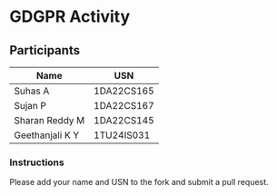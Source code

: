 # GDGPR Activity

## Participants

| Name   | USN        |
|--------|------------|
| Suhas A| 1DA22CS165 |
| Sujan P| 1DA22CS167 |
| Sharan Reddy M| 1DA22CS145|
|Geethanjali K Y| 1TU24IS031|
### Instructions
Please add your name and USN to the fork and submit a pull request.

